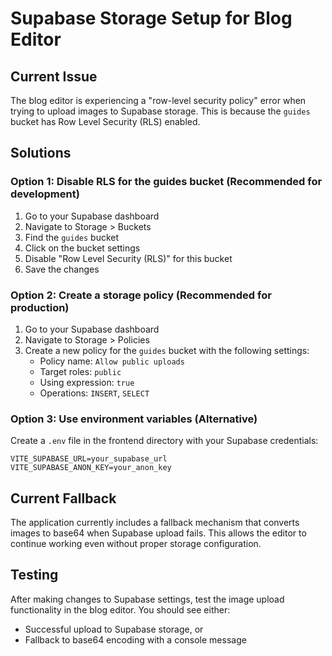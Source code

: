 # Supabase Storage Setup for Blog Editor

## Current Issue
The blog editor is experiencing a "row-level security policy" error when trying to upload images to Supabase storage. This is because the `guides` bucket has Row Level Security (RLS) enabled.

## Solutions

### Option 1: Disable RLS for the guides bucket (Recommended for development)
1. Go to your Supabase dashboard
2. Navigate to Storage > Buckets
3. Find the `guides` bucket
4. Click on the bucket settings
5. Disable "Row Level Security (RLS)" for this bucket
6. Save the changes

### Option 2: Create a storage policy (Recommended for production)
1. Go to your Supabase dashboard
2. Navigate to Storage > Policies
3. Create a new policy for the `guides` bucket with the following settings:
   - Policy name: `Allow public uploads`
   - Target roles: `public`
   - Using expression: `true`
   - Operations: `INSERT`, `SELECT`

### Option 3: Use environment variables (Alternative)
Create a `.env` file in the frontend directory with your Supabase credentials:
```
VITE_SUPABASE_URL=your_supabase_url
VITE_SUPABASE_ANON_KEY=your_anon_key
```

## Current Fallback
The application currently includes a fallback mechanism that converts images to base64 when Supabase upload fails. This allows the editor to continue working even without proper storage configuration.

## Testing
After making changes to Supabase settings, test the image upload functionality in the blog editor. You should see either:
- Successful upload to Supabase storage, or
- Fallback to base64 encoding with a console message
